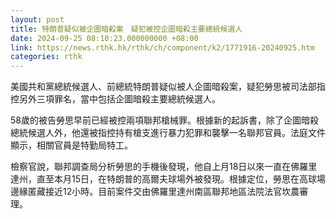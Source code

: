 ```yaml
---
layout: post
title: 特朗普疑似被企圖暗殺案　疑犯被控企圖暗殺主要總統候選人
date: 2024-09-25 08:10:23.000000000 +08:00
link: https://news.rthk.hk/rthk/ch/component/k2/1771916-20240925.htm
categories: rthk
---
```


美國共和黨總統候選人、前總統特朗普疑似被人企圖暗殺案，疑犯勞思被司法部指控另外三項罪名，當中包括企圖暗殺主要總統候選人。

58歲的被告勞思早前已經被控兩項聯邦槍械罪。根據新的起訴書，除了企圖暗殺總統候選人外，他還被指控持有槍支進行暴力犯罪和襲擊一名聯邦官員。法庭文件顯示，相關官員是特勤局特工。

檢察官說，聯邦調查局分析勞思的手機後發現，他自上月18日以來一直在佛羅里達州，直至本月15日，在特朗普的高爾夫球場外被發現。根據定位，勞思在高球場邊緣匿藏接近12小時。目前案件交由佛羅里達州南區聯邦地區法院法官坎農審理。
